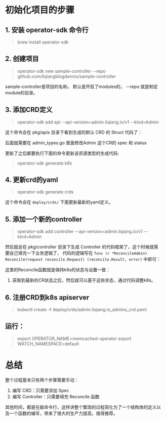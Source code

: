 # 初始化项目的步骤

## 1. 安装 operator-sdk 命令行
> brew install operator-sdk

## 2. 创建项目
> operator-sdk new sample-controller --repo github.com/liqiangblogdemos/sample-controller

sample-controller是项目的名称。
默认是开启了modules的， --repo 就是制定module的目录。

## 3. 添加CRD定义
> operator-sdk add api --api-version=admin.liqiang.io/v1 --kind=Admin

这个命令会在 pkg/apis 目录下看到生成的默认 CRD 的 Struct 代码了：

后面就需要在 admin_types.go 里面修改Admin 这个CR的 spec 和 status 

更新了之后都要执行下面的命令更新该资源类型的生成代码:
>operator-sdk generate k8s


## 4. 更新crd的yaml
>operator-sdk generate crds

这个命令会在 `deploy/crds/` 下面更新最新的yaml定义。

## 5. 添加一个新的controller
>operator-sdk add controller --api-version=admin.liqiang.io/v1 --kind=Admin

然后就会在 pkg/controller 目录下生成 Controller 的代码框架了，这个时候就需要自己填充一下业务逻辑了，
代码的逻辑写在 `func (r *ReconcileAdmin) Reconcile(request reconcile.Request) (reconcile.Result, error)` 中即可：

这里的Reconcile函数就是保持k8s的状态与设置一致：
1. 获取到最新的CR状态之后，然后就可以基于这些状态，通过代码调整k8s。

## 6. 注册CRD到k8s apiserver
>kubectl create -f deploy/crds/admin.liqiang.io_admins_crd.yaml

## 运行：
> export OPERATOR_NAME=memcached-operator
> export WATCH_NAMESPACE=default

# 总结
整个过程基本只有两个步骤需要手动：

1. 编写 CRD：只需要添加 Spec
2. 编写 Controller：只需要填充 Reconcile 函数

其他时间，都是在敲命令行，这样讲整个繁琐的过程简化为了一个结构体的定义以及一个函数的编写，带来了很大的生产力提高，值得推荐。



